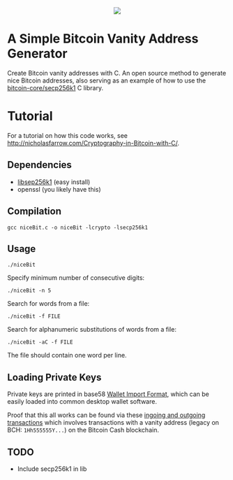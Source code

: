 <div align="center">
  <img src="https://i.imgur.com/8KgjpAK.png">
</div>

# A Simple Bitcoin Vanity Address Generator
Create Bitcoin vanity addresses with C.
An open source method to generate nice Bitcoin addresses, also serving as an example of how to use the [bitcoin-core/secp256k1](https://github.com/bitcoin-core/secp256k1) C library.

# Tutorial
For a tutorial on how this code works, see http://nicholasfarrow.com/Cryptography-in-Bitcoin-with-C/.

## Dependencies
* [libsep256k1](https://github.com/bitcoin-core/secp256k1) (easy install)
* openssl (you likely have this)
## Compilation
```
gcc niceBit.c -o niceBit -lcrypto -lsecp256k1
```
## Usage
```
./niceBit
```

Specify minimum number of consecutive digits:
```
./niceBit -n 5
```

Search for words from a file:
```
./niceBit -f FILE
```

Search for alphanumeric substitutions of words from a file:
```
./niceBit -aC -f FILE
```

The file should contain one word per line.

## Loading Private Keys
Private keys are printed in base58 [Wallet Import Format](https://en.bitcoin.it/wiki/Wallet_import_format), which can be easily loaded into common desktop wallet software.

Proof that this all works can be found via these [ingoing and outgoing transactions](https://explorer.bitcoin.com/bch/address/1Hh555555Yhogq3c13DfSkC4VFrG4ypcib) which involves transactions with a vanity address (legacy on BCH: `1Hh555555Y...`) on the Bitcoin Cash blockchain.


## TODO
* Include secp256k1 in lib
